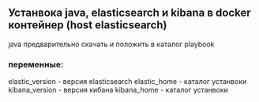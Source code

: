 ## Устанвока java, elasticsearch и kibana в docker контейнер (host elasticsearch)
java предварительно скачать и положить в каталог playbook
### переменные:
elastic_version - версия elasticsearch
elastic_home - каталог устанвоки
kibana_version - версия кибана
kibana_home - каталог устанвоки
